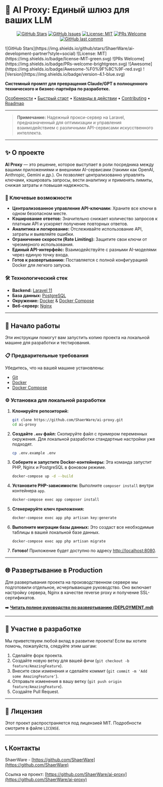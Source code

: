 # 🚀 AI Proxy: Единый шлюз для ваших LLM

<div align="center">

[![GitHub Stars](https://img.shields.io/github/stars/ShaerWare/ai-proxy?style=for-the-badge&logo=github)](https://github.com/ShaerWare/ai-proxy/stargazers)
[![GitHub Issues](https://img.shields.io/github/issues/ShaerWare/ai-proxy?style=for-the-badge&logo=github)](https://github.com/ShaerWare/ai-proxy/issues)
[![License: MIT](https://img.shields.io/github/license/ShaerWare/ai-proxy?style=for-the-badge)](https://github.com/ShaerWare/ai-proxy/blob/main/LICENSE)
[![PRs Welcome](https://img.shields.io/badge/PRs-welcome-brightgreen.svg?style=for-the-badge)](http://makeapullrequest.com)
[![GitHub last commit](https://img.shields.io/github/last-commit/ShaerWare/ai-proxy?style=for-the-badge&logo=git)](https://github.com/ShaerWare/ai-proxy/commits/main)

</div>
![GitHub Stars](https://img.shields.io/github/stars/ShaerWare/ai-development-partner?style=social)
![License: MIT](https://img.shields.io/badge/license-MIT-green.svg)
![PRs Welcome](https://img.shields.io/badge/PRs-welcome-brightgreen.svg)
![Awesome](https://img.shields.io/badge/Awesome-%F0%9F%8C%9F-red.svg)
![Version](https://img.shields.io/badge/version-4.1-blue.svg)

**Системный промпт для превращения Claude/GPT в полноценного технического и бизнес-партнёра по разработке.**

[Особенности](#-особенности) • [Быстрый старт](#-быстрый-старт) • [Команды в действии](#-ключевые-команды-в-действии) • [Contributing](#-contributing) • [Roadmap](#-roadmap)

---
> **Примечание:** Надежный прокси-сервер на Laravel, предназначенный для оптимизации и управления взаимодействием с различными API-сервисами искусственного интеллекта.

---

## ✨ О проекте

**AI Proxy** — это решение, которое выступает в роли посредника между вашими приложениями и внешними AI-сервисами (такими как OpenAI, Anthropic, Gemini и др.). Он позволяет централизованно управлять ключами, кэшировать запросы, вести аналитику и применять лимиты, снижая затраты и повышая надежность.

### 🎯 Ключевые возможности

-   **Централизованное управление API-ключами:** Храните все ключи в одном безопасном месте.
-   **Кэширование ответов:** Значительно снижает количество запросов к платным API и ускоряет получение повторных ответов.
-   **Аналитика и логирование:** Отслеживайте использование API, затраты и выявляйте ошибки.
-   **Ограничение скорости (Rate Limiting):** Защитите свои ключи от чрезмерного использования.
-   **Единый API-интерфейс:** Взаимодействуйте с разными AI-моделями через единую точку входа.
-   **Готов к развертыванию:** Поставляется с полной конфигурацией Docker для легкого запуска.

### 🛠️ Технологический стек

-   **Backend:** [Laravel 11](https://laravel.com/)
-   **База данных:** [PostgreSQL](https://www.postgresql.org/)
-   **Окружение:** [Docker](https://www.docker.com/) & [Docker Compose](https://docs.docker.com/compose/)
-   **Веб-сервер:** [Nginx](https.nginx.org/)

---

## 🚀 Начало работы

Эти инструкции помогут вам запустить копию проекта на локальной машине для разработки и тестирования.

### 📋 Предварительные требования

Убедитесь, что на вашей машине установлены:
-   [Git](https://git-scm.com/)
-   [Docker](https://www.docker.com/products/docker-desktop)
-   [Docker Compose](https://docs.docker.com/compose/install/)

### ⚙️ Установка для локальной разработки

1.  **Клонируйте репозиторий:**
    ```bash
    git clone https://github.com/ShaerWare/ai-proxy.git
    cd ai-proxy
    ```

2.  **Создайте `.env` файл:**
    Скопируйте файл с примером переменных окружения. Для локальной разработки стандартные настройки уже подходят.
    ```bash
    cp .env.example .env
    ```

3.  **Соберите и запустите Docker-контейнеры:**
    Эта команда запустит PHP, Nginx и PostgreSQL в фоновом режиме.
    ```bash
    docker-compose up -d --build
    ```

4.  **Установите PHP-зависимости:**
    Выполните `composer install` внутри контейнера `app`.
    ```bash
    docker-compose exec app composer install
    ```

5.  **Сгенерируйте ключ приложения:**
    ```bash
    docker-compose exec app php artisan key:generate
    ```

6.  **Выполните миграции базы данных:**
    Это создаст все необходимые таблицы в вашей локальной базе данных.
    ```bash
    docker-compose exec app php artisan migrate
    ```

7.  **Готово!**
    Приложение будет доступно по адресу [http://localhost:8080](http://localhost:8080).

---

## 🌐 Развертывание в Production

Для развертывания проекта на производственном сервере мы подготовили отдельное, исчерпывающее руководство. Оно включает настройку сервера, Nginx в качестве reverse proxy и получение SSL-сертификатов.

➡️ **[Читать полное руководство по развертыванию (DEPLOYMENT.md)](DEPLOYMENT.md)**

---

## 🤝 Участие в разработке

Мы приветствуем любой вклад в развитие проекта! Если вы хотите помочь, пожалуйста, следуйте этим шагам:

1.  Сделайте форк проекта.
2.  Создайте новую ветку для вашей фичи (`git checkout -b feature/AmazingFeature`).
3.  Внесите свои изменения и сделайте коммит (`git commit -m 'Add some AmazingFeature'`).
4.  Отправьте изменения в вашу ветку (`git push origin feature/AmazingFeature`).
5.  Создайте Pull Request.

---

## 📄 Лицензия

Этот проект распространяется под лицензией MIT. Подробности смотрите в файле `LICENSE`.

---

## 📞 Контакты

ShaerWare - [https://github.com/ShaerWare](https://github.com/ShaerWare)

Ссылка на проект: [https://github.com/ShaerWare/ai-proxy](https://github.com/ShaerWare/ai-proxy)
